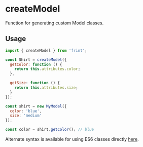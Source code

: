# createModel

Function for generating custom Model classes.

## Usage

```js
import { createModel } from 'frint';

const Shirt = createModel({
  getColor: function () {
    return this.attributes.color;
  },

  getSize: function () {
    return this.attributes.size;
  }
});

const shirt = new MyModel({
  color: 'blue',
  size: 'medium'
});

const color = shirt.getColor(); // blue
```

Alternate syntax is available for using ES6 classes directly [here](./Model.md).
